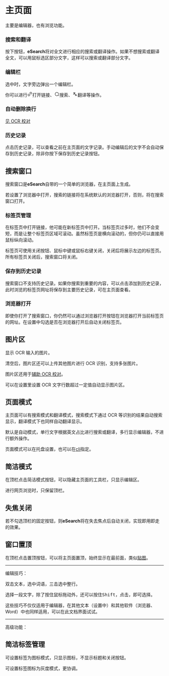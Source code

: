 # 主页面

主要是编辑器，也有浏览功能。

### 搜索和翻译

按下按钮，**eSearch**将对全文进行相应的搜索或翻译操作。如果不想搜索或翻译全文，可以用鼠标选区部分文字，这样可以搜索或翻译部分文字。

### 编辑栏

选中时，文字旁边弹出一个编辑栏。

你可以进行<img height="16" src="../../src/renderer/assets/icons/link.svg">打开链接、<img height="16" src="../../src/renderer/assets/icons/search.svg">搜索、<img height="16" src="../../src/renderer/assets/icons/translate.svg">翻译等操作。

### 自动删除换行

[见 OCR 校对](ocr.md#自动删除换行)

### 历史记录

点击历史记录，可以查看之前在主页面的文字记录。手动编辑后的文字不会自动保存到历史记录，除非你按下保存到历史记录按钮。

## 搜索窗口

搜索窗口是**eSearch**自带的一个简单的浏览器，在主页面上生成。

若设置了浏览器中打开，搜索的链接将在系统默认的浏览器打开，否则，将在搜索窗口打开。

### 标签页管理

在标签页中打开链接，他可能在新标签页中打开。当标签页过多时，他们不会变短，而是让整个标签页区域可滚动。虽然标签页是横向滚动的，但你仍可以直接用鼠标纵向滚动。

标签页可使用关闭按钮、鼠标中键或鼠标右键关闭，关闭后将展示左边的标签页。所有标签页关闭后，搜索窗口将关闭。

### 保存到历史记录

搜索窗口不支持历史记录。如果你搜索到重要的内容，可以点击添加到历史记录，此时浏览的标签页网址将保存到主要历史记录，可在主页面查看。

### 浏览器打开

即使你打开了搜索窗口，你仍然可以通过浏览器打开按钮在浏览器打开当前标签页的网址。在设置中勾选是否在浏览器打开后自动关闭标签页。

## 图片区

显示 OCR 输入的图片。

清空后，图片区还可以上传其他图片进行 OCR 识别，支持多张图片。

图片区还用于[辅助 OCR 校对](ocr.md#原图校对)。

可以在设置里设置 OCR 文字行数超过一定值自动显示图片区。

## 页面模式

主页面可以有搜索模式和翻译模式，搜索模式下通过 OCR 等识别的结果自动搜索显示，翻译模式下也同样自动翻译显示。

默认是自动模式，单行文字根据英文占比进行搜索或翻译，多行显示编辑器，不进行额外操作。

页面模式可以在托盘设置，也可以在[cli](main.md#cli)指定。

## 简洁模式

在顶栏点击简洁模式按钮，可以隐藏主页面的工具栏，只显示编辑区。

进行网页浏览时，只保留顶栏。

## 失焦关闭

若不勾选顶栏的固定按钮，则**eSearch**将在失去焦点后自动关闭，实现即用即走的效果。

## 窗口置顶

在顶栏点击置顶按钮，可以将主页面置顶，始终显示在最前面，类似[贴图](ding.md)。

---

编辑技巧：

双击文本，选中词语，三击选中整行。

选择一段文字，除了按住鼠标拖动外，还可以按住<kbd>Shift</kbd>，点击，即可选择。

这些技巧不仅仅适用于编辑器，在其他文本（设置中）和其他软件（浏览器、Word）中也同样适用，可以在此文档界面试试。

---

高级功能：

## 简洁标签管理

可设置标签为图标模式，只显示图标，不显示标题和关闭按钮。

可设置标签图标为灰度模式，更协调。
